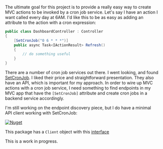 The ultimate goal for this project is to provide a really easy way to create MVC actions to be invoked by a cron job service. Let's say I have an action I want called every day at 6AM. I'd like this to be as easy as adding an attribute to the action with a cron expression:

```csharp
public class DashboardController : Controller
{
    [SetCronJob("0 6 * * *")]
    public async Task<IActionResult> Refresh()
    {
        // do something useful
    }
}
```
There are a number of cron job services out there. I went looking, and found [SetCronJob](https://www.setcronjob.com/). I liked their price and straightforward presentation. They also have an API, which is important for my approach. In order to wire up MVC actions with a cron job service, I need something to find endpoints in my MVC app that have the `[SetCronJob]` attribute and create cron jobs in a backend service accordingly.

I'm still working on the endpoint discovery piece, but I do have a minimal API client working with SetCronJob:

[![Nuget](https://img.shields.io/nuget/v/SetCronJob.ApiClient)](https://www.nuget.org/packages/SetCronJob.ApiClient/)

This package has a `Client` object with this [interface](https://github.com/adamfoneil/WebJobRunner/blob/master/SetCronJob.ApiClient/ISetCronJobClient.cs)

This is a work in progress.
